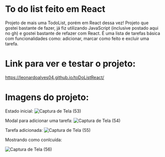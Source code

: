 # To do list feito em React
Projeto de mais uma TodoList, porém em React dessa vez! Projeto que gostei bastante de fazer, já fiz utilizando JavaScript (inclusive postado aqui no gh) e gostei bastante de refazer com React. É uma lista de tarefas básica com funcionalidades como: adicionar, marcar como feito e excluir uma tarefa.

# Link para ver e testar o projeto: 

https://leonardoalves04.github.io/toDoListReact/

# Imagens do projeto:

Estado inicial:
![Captura de Tela (53)](https://user-images.githubusercontent.com/69488943/200623349-030ddbd0-529e-4c3b-84ac-2a3ac8bc4ae2.png)

Modal para adicionar uma tarefa:
![Captura de Tela (54)](https://user-images.githubusercontent.com/69488943/200623332-82d7533d-3dae-4637-9c6b-d4af07ed2d40.png)

Tarefa adicionada:
![Captura de Tela (55)](https://user-images.githubusercontent.com/69488943/200623324-9e6d95fb-2832-4f7c-8274-6dc8c5edf0d6.png)

Mostrando como conlcuída: 

![Captura de Tela (56)](https://user-images.githubusercontent.com/69488943/200623304-7a2e0d38-59cf-4a0f-b3af-bda1bf4ca49f.png)
